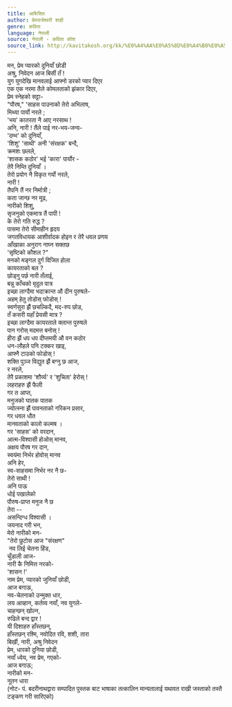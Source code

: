 ```yaml
---
title: आफैसित
author: प्रेमराजेश्वरी शाही
genre: कविता
language: नेपाली
source: नेपाली - कविता कोश
source_link: http://kavitakosh.org/kk/%E0%A4%AA%E0%A5%8D%E0%A4%B0%E0%A5%87%E0%A4%AE%E0%A4%B0%E0%A4%BE%E0%A4%9C%E0%A5%87%E0%A4%B6%E0%A5%8D%E0%A4%B5%E0%A4%B0%E0%A5%80_%E0%A4%B6%E0%A4%BE%E0%A4%B9%E0%A5%80
---
```


मन, प्रेम प्यारको दुनियाँ छोडी  
अश्रु, निवेदन आज बिर्सी तँ !  
युग युगदेखि मानवलाई आफ्नो डरको प्यार दिएर  
एक एक नरमा तैले कोमलताको झंकार दिएर,  
प्रेम स्नेहको सट्टा-  
"पौरष," 'साहस पाउनाको तेरो अभिलाष,  
मिथ्या पार्यो नरले ;  
'भय' कातरता नै आए नरसाथ !  
अनि, नारी ! तैंले पाई नर-भय-जन्य-  
'दम्भ' को दुनियाँ,  
'शिशु' 'साथी' अनी 'संरक्षक' बन्दै,  
क्रमशः छलले,  
'शासक कठोर' भई 'कारा' पार्योर -  
तेरै निम्ति दुनियाँ ।  
तेरो प्रयोग नै विकृत गर्यो नरले,  
नारी !  
तैपनि तैं नर निर्मात्री ;  
कता जान्छ नर मूढ,  
नारीको शिशु,  
सृजनुको एकमात्र तैं पापी !  
के तेरो गति रुद्ध ?  
पासमा तेरो सीमाहीन हृदय  
जगतविधायक आशीर्वादक होइन र तेरै धवल प्रणय  
आँखाका अनुराग नाघ्न सक्तछ  
'सृष्टिको कौशल ?"  
मनको मङ्गल दुर्ग विजित होला  
कायरताको बल ?  
छोड्नु पर्छ नारी तँलाई,  
बन्नु काँचको मृदुल पात्र  
इच्छा लाग्दैमा भदाक्रान्त औ दीन पुरुषले-  
अहम् हेतु तोडोस् फोडोस् !  
स्वर्णसुरा झैं छचल्किदै, मद-रुप छोड,  
तँ कसरी यहाँ प्रेयसी मात्र ?  
इच्छा लाग्दैमा कायरताले क्लान्त पुरुषले  
पान गरोस् मदमत्त बनोस् !  
हीरा झैं धप धप दीप्तमयी औ वन कठोर  
धन-लौहले पनि टक्कर खाइ,  
आफ्नै टाउको फोडोस् !  
शक्ति पुञ्ज विद्युत झैं बग्नु छ आज,  
र नरले,  
तेरै प्रकाशमा 'शौर्य्य' र 'शुचिता' हेरोस् !  
लहराहरु झैं फैली  
गर त आप्त,  
मनुजको घातक पातक  
ज्योत्स्ना झैं पावनताको गरिकन प्रसार,  
गर धवल धौत  
मानवताको कालो कल्मष ।  
गर 'साहस' को वरदान,  
आत्म-विश्वासी होओस् मानव,  
अक्षय पौरष गर दान,  
स्वयंमा निर्भर होवोस् मानव  
अनि हेर,  
स्व-साहसमा निर्भर नर नै छ-  
तेरो साथी !  
अनि पाऊ  
धोई पखालेको  
पौरुष-प्राप्त मनुज नै छ  
तेरा --  
असन्दिग्ध विश्वासी ।  
जयनाद गरी भन,  
मेरो नारीको मन-  
"तेरो छुटोस आज "संरक्षण"  
 नव लिई चेतना हिंड,  
चुँडाली आज-  
नारी कै निमित्त नरको-  
'शासन !'  
नाम प्रेम, प्यारको जुनियाँ छोडी,  
आज बगाऊ,  
नव-चेतनाको उन्मुक्त धार,  
लय आव्हान, कर्तव्य नयाँ, नव युगले-  
चाहन्छन् खोल्न,  
रुढिले बन्द द्वार !  
यी दिशाहरु हाँस्तछन्,  
हाँस्तछन् रश्मि, नवोदित रवि, शशी, तारा  
बिर्खी, नारी, अश्रु निवेदन  
प्रेम, धारको दुनिया छोडी,  
नयाँ ध्येय, नव प्रेम, गएको-  
आज बगाऊ;  
नारीको मन-  
नूतन धारा  
(नोट- पं. बदरीनाथद्वारा सम्पादित पुस्तक बाट भाषाका तत्कालिन मान्यतालाई यथावत राखी जस्ताको तस्तै टङ्कण गरी सारिएको)
